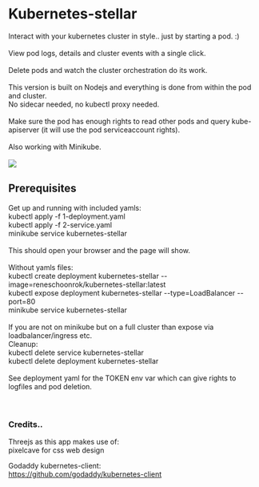 # Kubernetes-stellar

Interact with your kubernetes cluster in style.. just by starting a pod. :) <br/>
<br/>
View pod logs, details and cluster events with a single click. <br/>
 <br/>
Delete pods and watch the cluster orchestration do its work. <br/>
<br/>
This version is built on Nodejs and everything is done from within the pod and cluster.  <br/>
No sidecar needed, no kubectl proxy needed. <br/>
<br/>
Make sure the pod has enough rights to read other pods and query kube-apiserver (it will use the pod serviceaccount rights). <br/>
<br/>
Also working with Minikube. <br/>
<br/>
![](/stellar1.gif)
<br/>
## Prerequisites <br/>
Get up and running with included yamls: <br/>
kubectl apply -f 1-deployment.yaml <br/> 
kubectl apply -f 2-service.yaml <br/>
minikube service kubernetes-stellar <br/>
<br/>
This should open your browser and the page will show. <br/>
<br/>
Without yamls files: <br/>
kubectl create deployment kubernetes-stellar --image=reneschoonrok/kubernetes-stellar:latest <br/>
kubectl expose deployment kubernetes-stellar --type=LoadBalancer --port=80 <br/>
minikube service kubernetes-stellar <br/>
<br/>
If you are not on minikube but on a full cluster than expose via loadbalancer/ingress etc.
<br/>
Cleanup: <br/>
kubectl delete service kubernetes-stellar <br/>
kubectl delete deployment kubernetes-stellar <br/>
<br/>
See deployment yaml for the TOKEN env var which can give rights to logfiles and pod deletion. <br/>
<br/>
<br/>
### Credits.. <br/>
Threejs as this app makes use of: <br/>
pixelcave for css web design

Godaddy kubernetes-client: <br/>
https://github.com/godaddy/kubernetes-client <br/>

